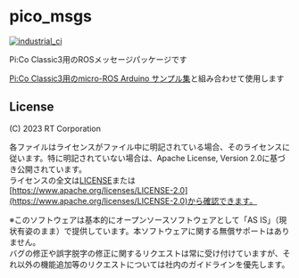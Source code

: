 # pico_msgs

[![industrial_ci](https://github.com/rt-net/pico_msgs/actions/workflows/industrial_ci.yml/badge.svg)](https://github.com/rt-net/pico_msgs/actions/workflows/industrial_ci.yml)

Pi:Co Classic3用のROSメッセージパッケージです

[Pi:Co Classic3用のmicro-ROS Arduino サンプル集](https://github.com/rt-net/pico_micro_ros_arduino_examples)と組み合わせて使用します

## License

(C) 2023 RT Corporation

各ファイルはライセンスがファイル中に明記されている場合、そのライセンスに従います。特に明記されていない場合は、Apache License, Version 2.0に基づき公開されています。  
ライセンスの全文は[LICENSE](./LICENSE)または[https://www.apache.org/licenses/LICENSE-2.0](https://www.apache.org/licenses/LICENSE-2.0)から確認できます。

※このソフトウェアは基本的にオープンソースソフトウェアとして「AS IS」（現状有姿のまま）で提供しています。本ソフトウェアに関する無償サポートはありません。  
バグの修正や誤字脱字の修正に関するリクエストは常に受け付けていますが、それ以外の機能追加等のリクエストについては社内のガイドラインを優先します。
